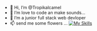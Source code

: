 - 👋 Hi, I’m @Tropikalcamel
- 👀 I’m love to code an make sounds...
- 🌱 I’m a junior full stack web devloper 
- 📫 send me some flowers ...
  [![My Skills](https://skillicons.dev/icons?i=js,html,css,wasm)](https://skillicons.dev)

